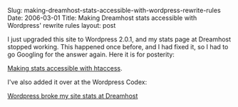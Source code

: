 Slug: making-dreamhost-stats-accessible-with-wordpress-rewrite-rules
Date: 2006-03-01
Title: Making Dreamhost stats accessible with Wordpress' rewrite rules
layout: post

I just upgraded this site to Wordpress 2.0.1, and my stats page at Dreamhost stopped working. This happened once before, and I had fixed it, so I had to go Googling for the answer again. Here it is for posterity:

[Making stats accessible with htaccess](http://wiki.dreamhost.com/index.php/Making_stats_accessible_with_htaccess).

I&#39;ve also added it over at the Wordpress Codex:

[Wordpress broke my site stats at Dreamhost](http://codex.wordpress.org/Wordpress_broke_my_site_stats_at_Dreamhost)
